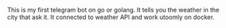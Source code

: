 This is my first telegram bot on go or golang. It tells you the weather in the city that ask it. It connected to weather API and work utoomly on docker.
